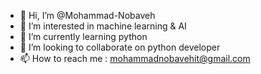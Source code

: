 - 👋 Hi, I’m @Mohammad-Nobaveh
- 👀 I’m interested in machine learning & AI
- 🌱 I’m currently learning python
- 💞️ I’m looking to collaborate on python developer
- 📫 How to reach me : mohammadnobavehit@gmail.com

<!---
Mohammad-Nobaveh/Mohammad-Nobaveh is a ✨ special ✨ repository because its `README.md` (this file) appears on your GitHub profile.
You can click the Preview link to take a look at your changes.
--->
